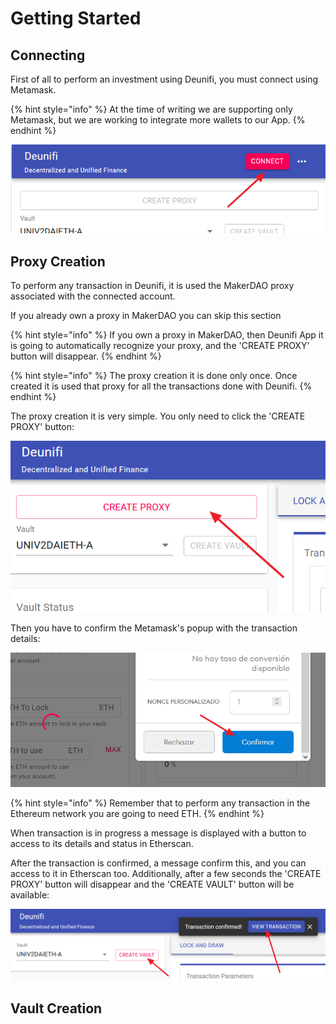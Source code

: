 # Getting Started

## Connecting

First of all to perform an investment using Deunifi, you must connect using Metamask.

{% hint style="info" %}
At the time of writing we are supporting only Metamask, but we are working to integrate more wallets to our App.
{% endhint %}

![Connect button](.gitbook/assets/image.png)

## Proxy Creation

To perform any transaction in Deunifi, it is used the MakerDAO proxy associated with the connected account.

If you already own a proxy in MakerDAO you can skip this section

{% hint style="info" %}
If you own a proxy in MakerDAO, then Deunifi App it is going to automatically recognize your proxy, and the 'CREATE PROXY' button will disappear.
{% endhint %}

{% hint style="info" %}
The proxy creation it is done only once. Once created it is used that proxy for all the transactions done with Deunifi. 
{% endhint %}

The proxy creation it is very simple. You only need to click the 'CREATE PROXY' button:

![](.gitbook/assets/image%20%281%29.png)

Then you have to confirm the Metamask's popup with the transaction details:

![](.gitbook/assets/image%20%284%29.png)

{% hint style="info" %}
Remember that to perform any transaction in the Ethereum network you are going to need ETH.
{% endhint %}

When transaction is in progress a message is displayed with a button to access to its details and status in Etherscan.

After the transaction is confirmed, a message confirm this, and you can access to it in Etherscan too. Additionally, after a few seconds the 'CREATE PROXY' button will disappear and the 'CREATE VAULT' button will be available:

![](.gitbook/assets/image%20%286%29.png)

## Vault Creation

